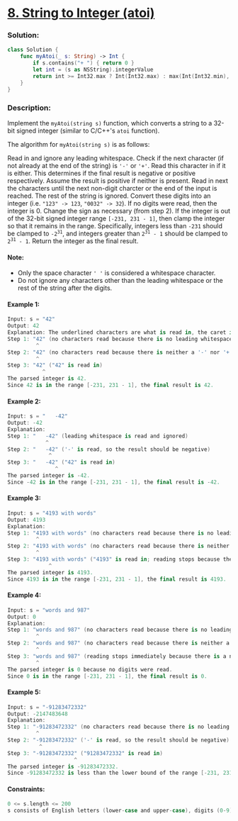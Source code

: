 # [8. String to Integer (atoi)](https://leetcode.com/problems/string-to-integer-atoi/)

### Solution:
```swift
class Solution {
    func myAtoi(_ s: String) -> Int {
        if s.contains("+ ") { return 0 }
        let int = (s as NSString).integerValue
        return int >= Int32.max ? Int(Int32.max) : max(Int(Int32.min), int)
    }
}
```

### Description:

Implement the ```myAtoi(string s)``` function, which converts a string to a 32-bit signed integer (similar to C/C++'s ```atoi``` function).

The algorithm for ```myAtoi(string s)``` is as follows:

Read in and ignore any leading whitespace.
Check if the next character (if not already at the end of the string) is ```'-'``` or ```'+'```. Read this character in if it is either. This determines if the final result is negative or positive respectively. Assume the result is positive if neither is present.
Read in next the characters until the next non-digit charcter or the end of the input is reached. The rest of the string is ignored.
Convert these digits into an integer (i.e. ```"123" -> 123```, ```"0032" -> 32```). If no digits were read, then the integer is 0. Change the sign as necessary (from step 2).
If the integer is out of the 32-bit signed integer range ```[-231, 231 - 1]```, then clamp the integer so that it remains in the range. Specifically, integers less than ```-231``` should be clamped to <code>-2<sup>31</sup></code>, and integers greater than <code>2<sup>31</sup> - 1</code> should be clamped to <code>2<sup>31</sup> - 1</code>.
Return the integer as the final result.

#### Note:

* Only the space character ```' '``` is considered a whitespace character.
* Do not ignore any characters other than the leading whitespace or the rest of the string after the digits.
 

#### Example 1:
```swift
Input: s = "42"
Output: 42
Explanation: The underlined characters are what is read in, the caret is the current reader position.
Step 1: "42" (no characters read because there is no leading whitespace)
         ^
Step 2: "42" (no characters read because there is neither a '-' nor '+')
         ^
Step 3: "42" ("42" is read in)
           ^
The parsed integer is 42.
Since 42 is in the range [-231, 231 - 1], the final result is 42.
```

#### Example 2:
```swift
Input: s = "   -42"
Output: -42
Explanation:
Step 1: "   -42" (leading whitespace is read and ignored)
            ^
Step 2: "   -42" ('-' is read, so the result should be negative)
             ^
Step 3: "   -42" ("42" is read in)
               ^
The parsed integer is -42.
Since -42 is in the range [-231, 231 - 1], the final result is -42.
```

#### Example 3:
```swift
Input: s = "4193 with words"
Output: 4193
Explanation:
Step 1: "4193 with words" (no characters read because there is no leading whitespace)
         ^
Step 2: "4193 with words" (no characters read because there is neither a '-' nor '+')
         ^
Step 3: "4193 with words" ("4193" is read in; reading stops because the next character is a non-digit)
             ^
The parsed integer is 4193.
Since 4193 is in the range [-231, 231 - 1], the final result is 4193.
```

#### Example 4:
```swift
Input: s = "words and 987"
Output: 0
Explanation:
Step 1: "words and 987" (no characters read because there is no leading whitespace)
         ^
Step 2: "words and 987" (no characters read because there is neither a '-' nor '+')
         ^
Step 3: "words and 987" (reading stops immediately because there is a non-digit 'w')
         ^
The parsed integer is 0 because no digits were read.
Since 0 is in the range [-231, 231 - 1], the final result is 0.
```

#### Example 5:
```swift
Input: s = "-91283472332"
Output: -2147483648
Explanation:
Step 1: "-91283472332" (no characters read because there is no leading whitespace)
         ^
Step 2: "-91283472332" ('-' is read, so the result should be negative)
          ^
Step 3: "-91283472332" ("91283472332" is read in)
                     ^
The parsed integer is -91283472332.
Since -91283472332 is less than the lower bound of the range [-231, 231 - 1], the final result is clamped to -231 = -2147483648.
``` 

#### Constraints:
```swift
0 <= s.length <= 200
s consists of English letters (lower-case and upper-case), digits (0-9), ' ', '+', '-', and '.'.
```